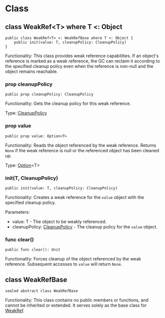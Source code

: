 # Class

## class WeakRef\<T> where T <: Object

```cangjie
public class WeakRef<T> <: WeakRefBase where T <: Object {
    public init(value: T, cleanupPolicy: CleanupPolicy)
}
```

Functionality: This class provides weak reference capabilities. If an object's reference is marked as a weak reference, the GC can reclaim it according to the specified cleanup policy even when the reference is non-null and the object remains reachable.

### prop cleanupPolicy

```cangjie
public prop cleanupPolicy: CleanupPolicy
```

Functionality: Gets the cleanup policy for this weak reference.

Type: [CleanupPolicy](ref_package_enums.md#enum-cleanuppolicy)

### prop value

```cangjie
public prop value: Option<T>
```

Functionality: Reads the object referenced by the weak reference. Returns `None` if the weak reference is null or the referenced object has been cleaned up.

Type: [Option](../../core/core_package_api/core_package_enums.md#enum-optiont)\<T>

### init(T, CleanupPolicy)

```cangjie
public init(value: T, cleanupPolicy: CleanupPolicy)
```

Functionality: Creates a weak reference for the `value` object with the specified cleanup policy.

Parameters:

- value: T - The object to be weakly referenced.
- cleanupPolicy: [CleanupPolicy](ref_package_enums.md#enum-cleanuppolicy) - The cleanup policy for the `value` object.

### func clear()

```cangjie
public func clear(): Unit
```

Functionality: Forces cleanup of the object referenced by the weak reference. Subsequent accesses to `value` will return `None`.

## class WeakRefBase

```cangjie
sealed abstract class WeakRefBase
```

Functionality: This class contains no public members or functions, and cannot be inherited or extended. It serves solely as the base class for [WeakRef](ref_package_classes#class-weakreft-where-t--object).